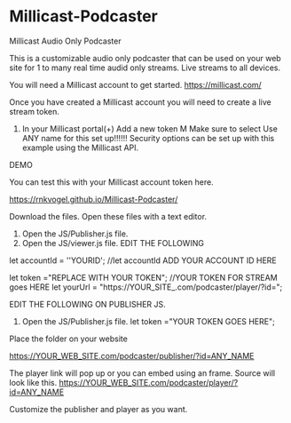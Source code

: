 # Millicast-Podcaster
Millicast Audio Only Podcaster

This is a customizable audio only podcaster that can be used on your web site for 1 to many real time audid only streams.
Live streams to all devices.

You will need a Millicast account to get started.
https://millicast.com/

Once you have created a Millicast account you will need to create a live stream token.
1. In your Millicast portal(+) Add a new token M
Make sure to select Use ANY name for this set up!!!!!!
Security options can be set up with this example using the Millicast API.

DEMO

You can test this with your Millicast account token here.

https://rnkvogel.github.io/Millicast-Podcaster/


Download the files.
Open these files with a text editor.
1. Open the JS/Publisher.js file.
2. Open the JS/viewer.js file.
EDIT THE FOLLOWING

let accountId = ''YOURID'; //let accountId ADD YOUR ACCOUNT ID HERE

let token ="REPLACE WITH YOUR TOKEN";   //YOUR TOKEN FOR STREAM goes HERE
let yourUrl = "https://YOUR_SITE_.com/podcaster/player/?id=";

EDIT THE FOLLOWING ON PUBLISHER JS.
1. Open the JS/Publisher.js file.
let token ="YOUR TOKEN GOES HERE";

Place the folder on your website 

https://YOUR_WEB_SITE.com/podcaster/publisher/?id=ANY_NAME

The player link will pop up or you can embed using an frame. Source will look like this.
https://YOUR_WEB_SITE.com/podcaster/player/?id=ANY_NAME

Customize the publisher and player as you want.


